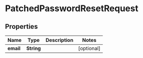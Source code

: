 

# PatchedPasswordResetRequest


## Properties

Name | Type | Description | Notes
------------ | ------------- | ------------- | -------------
**email** | **String** |  |  [optional]



